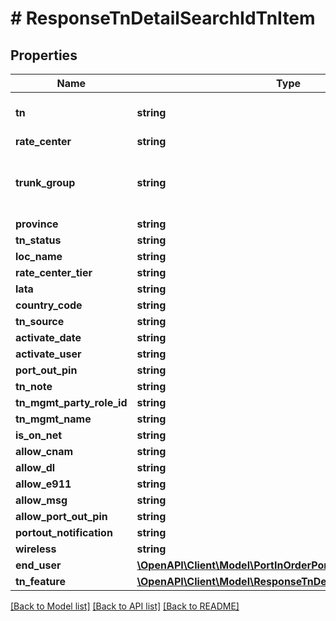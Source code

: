 # # ResponseTnDetailSearchIdTnItem

## Properties

Name | Type | Description | Notes
------------ | ------------- | ------------- | -------------
**tn** | **string** | telephone number requested | [optional]
**rate_center** | **string** |  | [optional]
**trunk_group** | **string** | trunk group number for the telephone number | [optional]
**province** | **string** |  | [optional]
**tn_status** | **string** |  | [optional]
**loc_name** | **string** |  | [optional]
**rate_center_tier** | **string** |  | [optional]
**lata** | **string** |  | [optional]
**country_code** | **string** |  | [optional]
**tn_source** | **string** |  | [optional]
**activate_date** | **string** |  | [optional]
**activate_user** | **string** |  | [optional]
**port_out_pin** | **string** |  | [optional]
**tn_note** | **string** |  | [optional]
**tn_mgmt_party_role_id** | **string** |  | [optional]
**tn_mgmt_name** | **string** |  | [optional]
**is_on_net** | **string** |  | [optional]
**allow_cnam** | **string** |  | [optional]
**allow_dl** | **string** |  | [optional]
**allow_e911** | **string** |  | [optional]
**allow_msg** | **string** |  | [optional]
**allow_port_out_pin** | **string** |  | [optional]
**portout_notification** | **string** |  | [optional]
**wireless** | **string** |  | [optional]
**end_user** | [**\OpenAPI\Client\Model\PortInOrderPortInOrderTnListEndUser**](PortInOrderPortInOrderTnListEndUser.md) |  | [optional]
**tn_feature** | [**\OpenAPI\Client\Model\ResponseTnDetailSearchIdTnFeature**](ResponseTnDetailSearchIdTnFeature.md) |  | [optional]

[[Back to Model list]](../../README.md#models) [[Back to API list]](../../README.md#endpoints) [[Back to README]](../../README.md)
